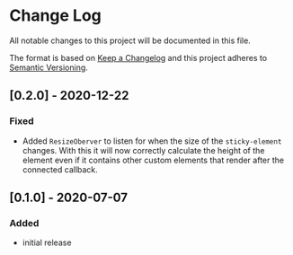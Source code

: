 # Change Log

All notable changes to this project will be documented in this file.

The format is based on [Keep a Changelog](http://keepachangelog.com/) and this project adheres to [Semantic Versioning](http://semver.org/).

<!--
   PRs should document their user-visible changes (if any) in the
   Unreleased section, uncommenting the header as necessary.
-->

<!-- ## Unreleased -->
<!-- ### Added -->
<!-- ### Changed -->
<!-- ### Removed -->
<!-- ### Fixed -->

## [0.2.0] - 2020-12-22

### Fixed

- Added `ResizeOberver` to listen for when the size of the `sticky-element` changes. With this it will now correctly calculate
the height of the element even if it contains other custom elements that render after the connected callback. 

## [0.1.0] - 2020-07-07

### Added

- initial release
